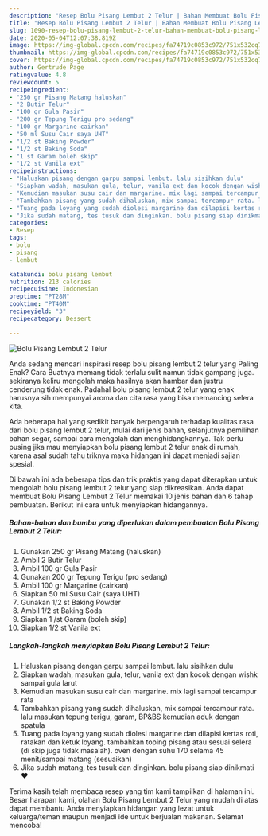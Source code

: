 ```yaml
---
description: "Resep Bolu Pisang Lembut 2 Telur | Bahan Membuat Bolu Pisang Lembut 2 Telur Yang Paling Enak"
title: "Resep Bolu Pisang Lembut 2 Telur | Bahan Membuat Bolu Pisang Lembut 2 Telur Yang Paling Enak"
slug: 1090-resep-bolu-pisang-lembut-2-telur-bahan-membuat-bolu-pisang-lembut-2-telur-yang-paling-enak
date: 2020-05-04T12:07:38.819Z
image: https://img-global.cpcdn.com/recipes/fa74719c0853c972/751x532cq70/bolu-pisang-lembut-2-telur-foto-resep-utama.jpg
thumbnail: https://img-global.cpcdn.com/recipes/fa74719c0853c972/751x532cq70/bolu-pisang-lembut-2-telur-foto-resep-utama.jpg
cover: https://img-global.cpcdn.com/recipes/fa74719c0853c972/751x532cq70/bolu-pisang-lembut-2-telur-foto-resep-utama.jpg
author: Gertrude Page
ratingvalue: 4.8
reviewcount: 5
recipeingredient:
- "250 gr Pisang Matang haluskan"
- "2 Butir Telur"
- "100 gr Gula Pasir"
- "200 gr Tepung Terigu pro sedang"
- "100 gr Margarine cairkan"
- "50 ml Susu Cair saya UHT"
- "1/2 st Baking Powder"
- "1/2 st Baking Soda"
- "1 st Garam boleh skip"
- "1/2 st Vanila ext"
recipeinstructions:
- "Haluskan pisang dengan garpu sampai lembut. lalu sisihkan dulu"
- "Siapkan wadah, masukan gula, telur, vanila ext dan kocok dengan wishk sampai gula larut"
- "Kemudian masukan susu cair dan margarine. mix lagi sampai tercampur rata"
- "Tambahkan pisang yang sudah dihaluskan, mix sampai tercampur rata. lalu masukan tepung terigu, garam, BP&amp;BS kemudian aduk dengan spatula"
- "Tuang pada loyang yang sudah diolesi margarine dan dilapisi kertas roti, ratakan dan ketuk loyang. tambahkan toping pisang atau sesuai selera (di skip juga tidak masalah). oven dengan suhu 170 selama 45 menit/sampai matang (sesuaikan)"
- "Jika sudah matang, tes tusuk dan dinginkan. bolu pisang siap dinikmati ❤"
categories:
- Resep
tags:
- bolu
- pisang
- lembut

katakunci: bolu pisang lembut 
nutrition: 213 calories
recipecuisine: Indonesian
preptime: "PT28M"
cooktime: "PT40M"
recipeyield: "3"
recipecategory: Dessert

---
```



![Bolu Pisang Lembut 2 Telur](https://img-global.cpcdn.com/recipes/fa74719c0853c972/751x532cq70/bolu-pisang-lembut-2-telur-foto-resep-utama.jpg)

Anda sedang mencari inspirasi resep bolu pisang lembut 2 telur yang Paling Enak? Cara Buatnya memang tidak terlalu sulit namun tidak gampang juga. sekiranya keliru mengolah maka hasilnya akan hambar dan justru cenderung tidak enak. Padahal bolu pisang lembut 2 telur yang enak harusnya sih mempunyai aroma dan cita rasa yang bisa memancing selera kita.

Ada beberapa hal yang sedikit banyak berpengaruh terhadap kualitas rasa dari bolu pisang lembut 2 telur, mulai dari jenis bahan, selanjutnya pemilihan bahan segar, sampai cara mengolah dan menghidangkannya. Tak perlu pusing jika mau menyiapkan bolu pisang lembut 2 telur enak di rumah, karena asal sudah tahu triknya maka hidangan ini dapat menjadi sajian spesial.




Di bawah ini ada beberapa tips dan trik praktis yang dapat diterapkan untuk mengolah bolu pisang lembut 2 telur yang siap dikreasikan. Anda dapat membuat Bolu Pisang Lembut 2 Telur memakai 10 jenis bahan dan 6 tahap pembuatan. Berikut ini cara untuk menyiapkan hidangannya.

<!--inarticleads1-->

##### Bahan-bahan dan bumbu yang diperlukan dalam pembuatan Bolu Pisang Lembut 2 Telur:

1. Gunakan 250 gr Pisang Matang (haluskan)
1. Ambil 2 Butir Telur
1. Ambil 100 gr Gula Pasir
1. Gunakan 200 gr Tepung Terigu (pro sedang)
1. Ambil 100 gr Margarine (cairkan)
1. Siapkan 50 ml Susu Cair (saya UHT)
1. Gunakan 1/2 st Baking Powder
1. Ambil 1/2 st Baking Soda
1. Siapkan 1 /st Garam (boleh skip)
1. Siapkan 1/2 st Vanila ext




<!--inarticleads2-->

##### Langkah-langkah menyiapkan Bolu Pisang Lembut 2 Telur:

1. Haluskan pisang dengan garpu sampai lembut. lalu sisihkan dulu
1. Siapkan wadah, masukan gula, telur, vanila ext dan kocok dengan wishk sampai gula larut
1. Kemudian masukan susu cair dan margarine. mix lagi sampai tercampur rata
1. Tambahkan pisang yang sudah dihaluskan, mix sampai tercampur rata. lalu masukan tepung terigu, garam, BP&amp;BS kemudian aduk dengan spatula
1. Tuang pada loyang yang sudah diolesi margarine dan dilapisi kertas roti, ratakan dan ketuk loyang. tambahkan toping pisang atau sesuai selera (di skip juga tidak masalah). oven dengan suhu 170 selama 45 menit/sampai matang (sesuaikan)
1. Jika sudah matang, tes tusuk dan dinginkan. bolu pisang siap dinikmati ❤




Terima kasih telah membaca resep yang tim kami tampilkan di halaman ini. Besar harapan kami, olahan Bolu Pisang Lembut 2 Telur yang mudah di atas dapat membantu Anda menyiapkan hidangan yang lezat untuk keluarga/teman maupun menjadi ide untuk berjualan makanan. Selamat mencoba!

